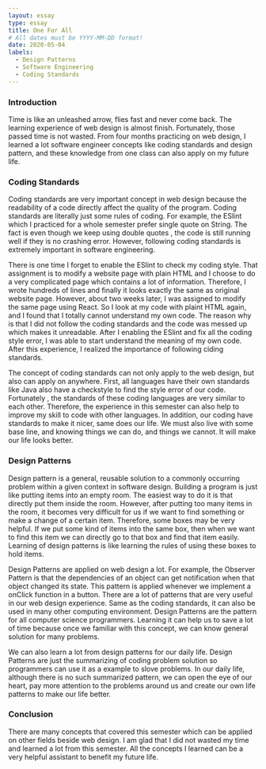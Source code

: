 ```yaml
---
layout: essay
type: essay
title: One For All 
# All dates must be YYYY-MM-DD format!
date: 2020-05-04
labels:
  - Design Patterns
  - Software Engineering
  - Coding Standards
---
```


### Introduction
Time is like an unleashed arrow, flies fast and never come back. The learning experience of web design is almost
finish. Fortunately, those passed time is not wasted. From four months practicing on web design, I learned a lot
software engineer concepts like coding standards and design pattern, and these knowledge from one class can also apply
 on my future
 life.

### Coding Standards
Coding standards are very important concept in web design because the readability of a code directly affect the
 quality of the program. Coding standards are literally just some rules of coding. For example, the ESlint which I
  practiced for a whole semester prefer single quote on String. The fact is even though we keep using double quotes
  , the code is still running well if they is no crashing error. However, following coding standards is extremely
   important in software engineering.
   
There is one time I forget to enable the ESlint to check my coding style. That assignment is to modify a website page
 with plain HTML
 and I choose to do a very complicated page which contains a lot of information. Therefore, I wrote hundreds of lines
  and finally it looks exactly the same as original website page. However, about two weeks later, I was assigned to
   modify the same page using React. So I look at my code with plaint HTML again, and I found that I totally cannot
    understand my own code. The reason why is that I did not follow the coding standards and the code was messed up
     which makes it unreadable. After I enabling the ESlint and fix all the coding style error, I was able to start
      understand the meaning of my own code. After this experience, I realized the importance of following ciding
       standards.
       
The concept of coding standards can not only apply to the web design, but also can apply on anywhere. First, all
 languages have their own standards like Java also have a checkstyle to find the style error of our code. Fortunately
 , the standards of these coding languages are very similar to each other. Therefore, the experience in this semester
  can also help to improve my skill to code with other languages. In addition, our coding have standards to make it
   nicer, same does our life. We must also live with some base line, and knowing things we can do, and things we
    cannot. It will make our life looks better.
   
### Design Patterns 
 Design pattern is a general, reusable solution to a commonly occurring problem within a given context in software
  design. Building a program is just like putting items into an empty room. The easiest way to do it is that directly put them inside the room. However, after putting too many items in the room, it becomes very difficult for us if we want to find something or make a change of a certain item. Therefore, some boxes may be very helpful. If we put some kind of items into the same box, then when we want to find this item we can directly go to that box and find that item easily. Learning of design patterns is like learning the rules of using these boxes to hold items.
  
  Design Patterns are applied on web design a lot. For example, the Observer Pattern is that the dependencies of an
   object can get notification when that object changed its state. This pattern is applied whenever we implement a
    onClick function in a button. There are a lot of patterns that are very useful in our web design experience. Same
     as the coding standards, it can also be used in many other computing environment. Design Patterns are the
      pattern for all computer science programmers. Learning it can help us to save a lot of time because once we
       familiar with this concept, we can know general solution for many problems.
       
  We can also learn a lot from design patterns for
   our daily life.  Design Patterns are just the summarizing of coding problem solution so programmers can use it as
    a example to slove problems. In our daily life, although there is no such summarized pattern, we can open the eye
     of our heart, pay more attention to the problems around us and create our own life patterns to make our life
      better.
      
### Conclusion
There are many concepts that covered this semester which can be applied on other fields beside web design. I am glad
 that I did not wasted my time and learned a lot from this semester. All the concepts I learned can be a very helpful
  assistant to benefit my future life.
  
  